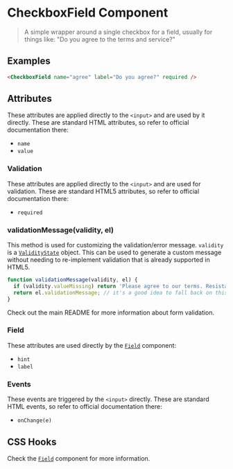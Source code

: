 
# CheckboxField Component

> A simple wrapper around a single checkbox for a field, usually for things like:
> "Do you agree to the terms and service?"


## Examples

```html
<CheckboxField name="agree" label="Do you agree?" required />
```


## Attributes

These attributes are applied directly to the `<input>` and are used by it directly. These
are standard HTML attributes, so refer to official documentation there:

 * `name`
 * `value`

### Validation

These attributes are applied directly to the `<input>` and are used for validation. These
are standard HTML5 attributes, so refer to official documentation there:

 * `required`

### validationMessage(validity, el)

This method is used for customizing the validation/error message. `validity` is a
[`ValidityState`](https://developer.mozilla.org/en-US/docs/Web/API/ValidityState) object. This
can be used to generate a custom message without needing to re-implement validation that is
already supported in HTML5.

```js
function validationMessage(validity, el) {
  if (validity.valueMissing) return 'Please agree to our terms. Resistance is futile.';
  return el.validationMessage; // it's a good idea to fall back on this value
}
```

Check out the main README for more information about form validation.

### Field

These attributes are used directly by the [`Field`](../field) component:

 * `hint`
 * `label`

### Events

These events are triggered by the `<input>` directly. These are standard HTML events,
so refer to official documentation there:

 * `onChange(e)`


## CSS Hooks

Check the [`Field`](../field) component for more information.
